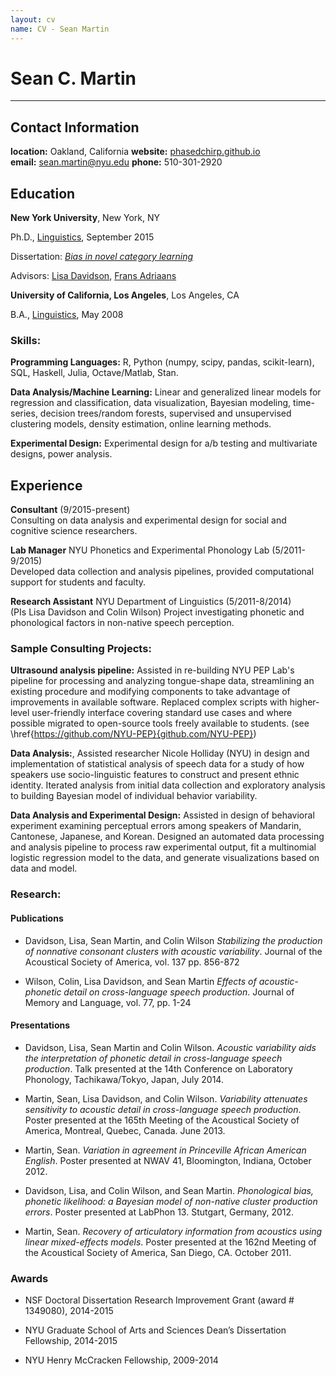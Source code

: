 ```yaml
---
layout: cv
name: CV - Sean Martin
---
```


# Sean C. Martin

-----------------------------------------

## Contact Information

**location:** Oakland, California
**website:** [phasedchirp.github.io](https://phasedchirp.github.io)  
**email:** sean.martin@nyu.edu
**phone:** 510-301-2920  


## Education

**New York University**, New York, NY

Ph.D., [Linguistics](http://linguistics.as.nyu.edu/), September 2015

Dissertation: [*Bias in novel category learning*](https://dl.dropboxusercontent.com/u/24464501/Martin_diss_DRAFT.pdf)

Advisors: [Lisa Davidson](https://wp.nyu.edu/lisa_davidson/), [Frans
Adriaans](https://files.nyu.edu/fa46/public/)

**University of California, Los Angeles**, Los Angeles, CA

B.A., [Linguistics](http://www.linguistics.ucla.edu/), May 2008


### Skills:

**Programming Languages:** R, Python (numpy, scipy, pandas, scikit-learn), SQL, Haskell, Julia, Octave/Matlab, Stan.

**Data Analysis/Machine Learning:** Linear and generalized linear models for regression and classification, data visualization, Bayesian modeling, time-series, decision trees/random forests, supervised and unsupervised clustering models, density estimation, online learning methods.

**Experimental Design:** Experimental design for a/b testing and multivariate designs, power analysis.



## Experience

**Consultant** (9/2015-present)  
Consulting on data analysis and experimental design for social and cognitive science researchers.

**Lab Manager** NYU Phonetics and Experimental Phonology Lab (5/2011-9/2015)  
Developed data collection and analysis pipelines, provided computational support for students and faculty.

**Research Assistant** NYU Department of Linguistics (5/2011-8/2014)  
(PIs Lisa Davidson and Colin Wilson) Project investigating phonetic and phonological factors in non-native speech perception.





### Sample Consulting Projects:

**Ultrasound analysis pipeline:** Assisted in re-building NYU PEP Lab's pipeline for processing and analyzing tongue-shape data, streamlining an existing procedure and modifying components to take advantage of improvements in available software. Replaced complex scripts with higher-level user-friendly interface covering standard use cases and where possible migrated to open-source tools freely available to students. (see \href{https://github.com/NYU-PEP}{github.com/NYU-PEP})

**Data Analysis:**, Assisted researcher Nicole Holliday (NYU) in design and implementation of statistical analysis of speech data for a study of how speakers use socio-linguistic features to construct and present ethnic identity. Iterated analysis from initial data collection and exploratory analysis to building Bayesian model of individual behavior variability.

**Data Analysis and Experimental Design:** Assisted in design of behavioral experiment examining perceptual errors among speakers of Mandarin, Cantonese, Japanese, and Korean. Designed an automated data processing and analysis pipeline to process raw experimental output, fit a multinomial logistic regression model to the data, and generate visualizations based on data and model.

### Research:

#### Publications

- Davidson, Lisa, Sean Martin, and Colin Wilson *Stabilizing the
production of nonnative consonant clusters with acoustic variability*.
Journal of the Acoustical Society of America, vol. 137 pp. 856-872

- Wilson, Colin, Lisa Davidson, and Sean Martin *Effects of
acoustic-phonetic detail on cross-language speech production*.
Journal of Memory and Language, vol. 77, pp. 1-24

#### Presentations

- Davidson, Lisa, Sean Martin and Colin Wilson. *Acoustic variability aids
  the interpretation of phonetic detail in cross-language speech
  production*.
  Talk presented at the 14th Conference on Laboratory Phonology,
  Tachikawa/Tokyo, Japan, July 2014.

- Martin, Sean, Lisa Davidson, and Colin Wilson. *Variability attenuates
  sensitivity to acoustic detail in cross-language speech production*.
  Poster presented at the 165th Meeting of the Acoustical Society of
  America, Montreal, Quebec, Canada. June 2013.

- Martin, Sean. *Variation in agreement in Princeville African American
  English*.
  Poster presented at NWAV 41, Bloomington, Indiana, October 2012.

- Davidson, Lisa, and Colin Wilson, and Sean Martin. *Phonological bias,
  phonetic likelihood: a Bayesian model of non-native cluster production
  errors*.
  Poster presented at LabPhon 13. Stutgart, Germany, 2012.

- Martin, Sean. *Recovery of articulatory information from acoustics using
  linear mixed-effects models*.
  Poster presented at the 162nd Meeting of the Acoustical Society of
  America, San Diego, CA. October 2011.

### Awards

-   NSF Doctoral Dissertation Research Improvement Grant (award \#
    1349080), 2014-2015

-   NYU Graduate School of Arts and Sciences Dean’s Dissertation
    Fellowship, 2014-2015

-   NYU Henry McCracken Fellowship, 2009-2014

